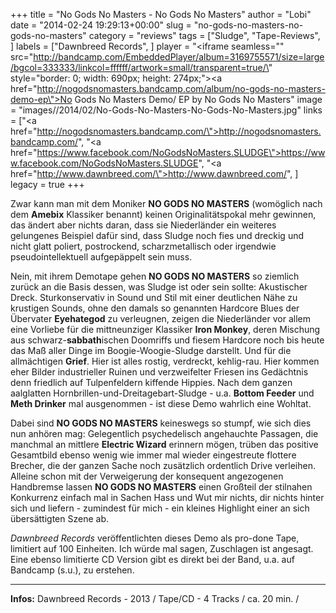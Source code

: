 +++
title = "No Gods No Masters - No Gods No Masters"
author = "Lobi"
date = "2014-02-24 19:29:13+00:00"
slug = "no-gods-no-masters-no-gods-no-masters"
category = "reviews"
tags = ["Sludge", "Tape-Reviews", ]
labels = ["Dawnbreed Records", ]
player = "<iframe seamless=\"\" src=\"http://bandcamp.com/EmbeddedPlayer/album=3169755571/size=large/bgcol=333333/linkcol=ffffff/artwork=small/transparent=true/\" style=\"border: 0; width: 690px; height: 274px;\"><a href=\"http://nogodsnomasters.bandcamp.com/album/no-gods-no-masters-demo-ep\">No Gods No Masters Demo/ EP by No Gods No Masters</a></iframe>"
image = "images//2014/02/No-Gods-No-Masters-No-Gods-No-Masters.jpg"
links = ["<a href=\"http://nogodsnomasters.bandcamp.com/\">http://nogodsnomasters.bandcamp.com/</a>", "<a href=\"https://www.facebook.com/NoGodsNoMasters.SLUDGE\">https://www.facebook.com/NoGodsNoMasters.SLUDGE</a>", "<a href=\"http://www.dawnbreed.com/\">http://www.dawnbreed.com/</a>", ]
legacy = true
+++

Zwar kann man mit dem Moniker **NO GODS NO MASTERS** (womöglich nach dem **Amebix** Klassiker benannt) keinen Originalitätspokal mehr gewinnen, das ändert aber nichts daran, dass sie Niederländer ein weiteres gelungenes Beispiel dafür sind, dass Sludge noch fies und dreckig und nicht glatt poliert, postrockend, scharzmetallisch oder irgendwie pseudointellektuell aufgepäppelt sein muss.

Nein, mit ihrem Demotape gehen **NO GODS NO MASTERS** so ziemlich zurück an die Basis dessen, was Sludge ist oder sein sollte: Akustischer Dreck. Sturkonservativ in Sound und Stil mit einer deutlichen Nähe zu krustigen Sounds, ohne den damals so genannten Hardcore Blues der Übervater **Eyehategod** zu verleugnen, zeigen die Niederländer vor allem eine Vorliebe für die mittneunziger Klassiker **Iron Monkey**, deren Mischung aus schwarz-**sabbath**ischen Doomriffs und fiesem Hardcore noch bis heute das Maß aller Dinge im Boogie-Woogie-Sludge darstellt. Und für die allmächtigen **Grief**. Hier ist alles rostig, verdreckt, kehlig-rau. Hier kommen eher Bilder industrieller Ruinen und verzweifelter Friesen ins Gedächtnis denn friedlich auf Tulpenfeldern kiffende Hippies. Nach dem ganzen aalglatten Hornbrillen-und-Dreitagebart-Sludge - u.a. **Bottom Feeder** und **Meth Drinker** mal ausgenommen - ist diese Demo wahrlich eine Wohltat.

Dabei sind **NO GODS NO MASTERS** keineswegs so stumpf, wie sich dies nun anhören mag: Gelegentlich psychedelisch angehauchte Passagen, die manchmal an mittlere **Electric Wizard** erinnern mögen, trüben das positive Gesamtbild ebenso wenig wie immer mal wieder eingestreute flottere Brecher, die der ganzen Sache noch zusätzlich ordentlich Drive verleihen. Alleine schon mit der Verweigerung der konsequent angezogenen Handbremse lassen **NO GODS NO MASTERS** einen Großteil der stilnahen Konkurrenz einfach mal in Sachen Hass und Wut mir nichts, dir nichts hinter sich und liefern - zumindest für mich - ein kleines Highlight einer an sich übersättigten Szene ab.

_Dawnbreed Records_ veröffentlichten dieses Demo als pro-done Tape, limitiert auf 100 Einheiten. Ich würde mal sagen, Zuschlagen ist angesagt. Eine ebenso limitierte CD Version gibt es direkt bei der Band, u.a. auf Bandcamp (s.u.), zu erstehen.





---
**Infos:**
Dawnbreed Records - 2013 / 
Tape/CD - 4 Tracks / ca. 20 min. / 

